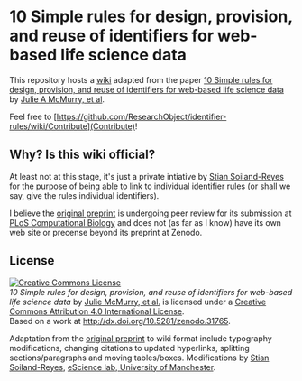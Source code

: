# 10 Simple rules for design, provision, and reuse of identifiers for web-based life science data

This repository hosts a [wiki](https://github.com/ResearchObject/identifier-rules/wiki) adapted from the 
paper [10 Simple rules for design, provision, and reuse of identifiers for web-based life science data](http://dx.doi.org/10.5281/zenodo.31765) by [Julie A McMurry, et al](Authors).

Feel free to [https://github.com/ResearchObject/identifier-rules/wiki/Contribute](Contribute)!

## Why? Is this wiki official?

At least not at this stage, it's just a private intiative by 
[Stian Soiland-Reyes](http://orcid.org/0000-0001-9842-9718) 
for the purpose of being able to link to individual identifier rules
(or shall we say, give the rules individual identifiers).

I believe the [original preprint](http://dx.doi.org/10.5281/zenodo.31765) is undergoing peer review 
for its submission at [PLoS Computational Biology](http://journals.plos.org/ploscompbiol/) and 
does not (as far as I know) have its own web site or precense beyond its preprint at Zenodo.


## License

<a rel="license" href="http://creativecommons.org/licenses/by/4.0/"><img alt="Creative Commons License" style="border-width:0" src="https://i.creativecommons.org/l/by/4.0/88x31.png" /></a><br /><span xmlns:dct="http://purl.org/dc/terms/" href="http://purl.org/dc/dcmitype/Text" property="dct:title" rel="dct:type"><em>10 Simple rules for design, provision, and reuse of identifiers for web-based life science data</em></span> by <a href="Authors">Julie McMurry, et al.</a> is licensed under a <a rel="license" href="http://creativecommons.org/licenses/by/4.0/">Creative Commons Attribution 4.0 International License</a>.<br />Based on a work at <a xmlns:dct="http://purl.org/dc/terms/" href="http://dx.doi.org/10.5281/zenodo.31765" rel="dct:source">http://dx.doi.org/10.5281/zenodo.31765</a>.

Adaptation from the [original preprint](http://dx.doi.org/10.5281/zenodo.31765) to wiki format include typography modifications, changing citations to updated hyperlinks, splitting sections/paragraphs and moving tables/boxes. Modifications by [Stian Soiland-Reyes](http://orcid.org/0000-0001-9842-9718), [eScience lab, University of Manchester](http://www.esciencelab.org.uk/).

